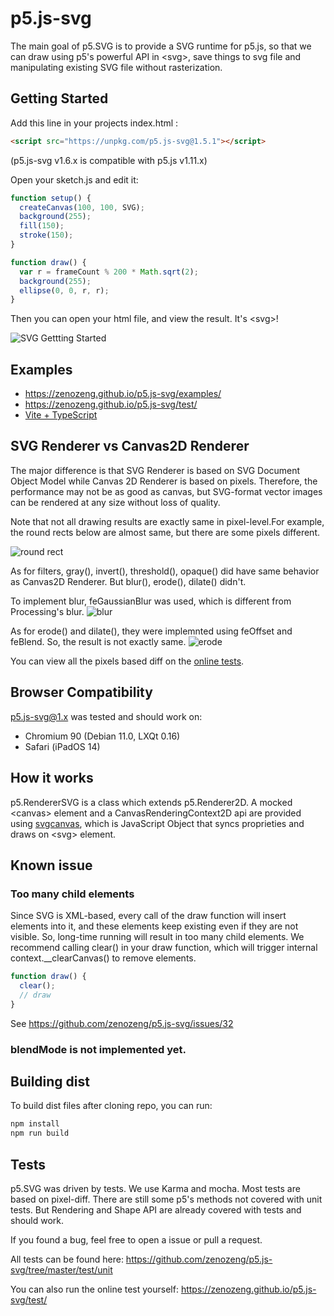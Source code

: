 # p5.js-svg

The main goal of p5.SVG is to provide a SVG runtime for p5.js, so that we can
draw using p5's powerful API in \<svg\>, save things to svg file and
manipulating existing SVG file without rasterization.

## Getting Started

Add this line in your projects index.html :

```html
<script src="https://unpkg.com/p5.js-svg@1.5.1"></script>
```

(p5.js-svg v1.6.x is compatible with p5.js v1.11.x)

Open your sketch.js and edit it:

```javascript
function setup() {
  createCanvas(100, 100, SVG);
  background(255);
  fill(150);
  stroke(150);
}

function draw() {
  var r = frameCount % 200 * Math.sqrt(2);
  background(255);
  ellipse(0, 0, r, r);
}
```

Then you can open your html file, and view the result. It's \<svg\>!

![SVG Gettting Started](./doc/svg-getting-started.png)

## Examples

- https://zenozeng.github.io/p5.js-svg/examples/
- https://zenozeng.github.io/p5.js-svg/test/
- [Vite + TypeScript](https://github.com/zenozeng/p5.js-svg/tree/main/examples/vite)

## SVG Renderer vs Canvas2D Renderer

The major difference is that SVG Renderer is based on SVG Document Object Model
while Canvas 2D Renderer is based on pixels. Therefore, the performance may not
be as good as canvas, but SVG-format vector images can be rendered at any size
without loss of quality.

Note that not all drawing results are exactly same in pixel-level.For example,
the round rects below are almost same, but there are some pixels different.

![round rect](doc/round-rect.png)

As for filters, gray(), invert(), threshold(), opaque() did have same behavior
as Canvas2D Renderer. But blur(), erode(), dilate() didn't.

To implement blur, feGaussianBlur was used, which is different from Processing's
blur. ![blur](doc/blur.png)

As for erode() and dilate(), they were implemnted using feOffset and feBlend.
So, the result is not exactly same. ![erode](doc/erode.png)

You can view all the pixels based diff on the
[online tests](http://zenozeng.github.io/p5.js-svg/test/).

## Browser Compatibility

p5.js-svg@1.x was tested and should work on:

- Chromium 90 (Debian 11.0, LXQt 0.16)
- Safari (iPadOS 14)

## How it works

p5.RendererSVG is a class which extends p5.Renderer2D. A mocked \<canvas\>
element and a CanvasRenderingContext2D api are provided using
[svgcanvas](https://github.com/zenozeng/svgcanvas), which is JavaScript Object
that syncs proprieties and draws on \<svg\> element.

## Known issue

### Too many child elements

Since SVG is XML-based, every call of the draw function will insert elements
into it, and these elements keep existing even if they are not visible. So,
long-time running will result in too many child elements. We recommend calling
clear() in your draw function, which will trigger internal
context.__clearCanvas() to remove elements.

```javascript
function draw() {
  clear();
  // draw
}
```

See https://github.com/zenozeng/p5.js-svg/issues/32

### blendMode is not implemented yet.

## Building dist

To build dist files after cloning repo, you can run:

```bash
npm install
npm run build
```

## Tests

p5.SVG was driven by tests. We use Karma and mocha. Most tests are based on
pixel-diff. There are still some p5's methods not covered with unit tests. But
Rendering and Shape API are already covered with tests and should work.

If you found a bug, feel free to open a issue or pull a request.

All tests can be found here:
https://github.com/zenozeng/p5.js-svg/tree/master/test/unit

You can also run the online test yourself:
https://zenozeng.github.io/p5.js-svg/test/
